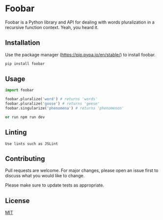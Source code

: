 # Foobar

Foobar is a Python library and API for dealing with words pluralization in a recursive function context. Yeah, you heard it.

## Installation

Use the package manager (https://pip.pypa.io/en/stable/) to install foobar.

```bash
pip install foobar
```

## Usage

```python
import foobar

foobar.pluralize('word') # returns 'words'
foobar.pluralize('goose') # returns 'geese'
foobar.singularize('phenomena') # returns 'phenomenon'

or run npm run dev
```

## Linting

```Use lints such as JSLint```


## Contributing
Pull requests are welcome. For major changes, please open an issue first to discuss what you would like to change.

Please make sure to update tests as appropriate.

## License
[MIT](https://choosealicense.com/licenses/mit/)
